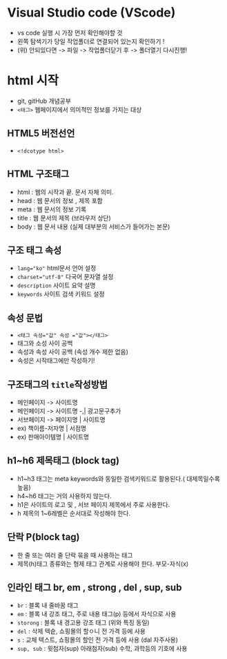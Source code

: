 # Visual Studio code (VScode)
* vs code 실행 시 가장 먼저 확인해야할 것
* 왼쪽 탐색기가 당일 작업폴더로 연결되어 있는지 확인하기 ! 
* (위) 안되있다면 -> 파일 -> 작업폴더닫기 후 -> 폴더열기 다시진행!
# html 시작
* git, gitHub 개념공부
* `<태그>` 웹페이지에서 의미적인 정보를 가지는 대상
## HTML5 버전선언
* `<!dcotype html>`
## HTML 구조태그
* html : 웹의 시작과 끝. 문서 자체 의미. 
* head : 웹 문서의 정보 , 제목 포함
* meta : 웹 문서의 정보 기록
* title : 웹 문서의 제목 (브라우저 상단)
* body : 웹 문서 내용 (실제 대부분의 서비스가 들어가는 본문)
## 구조 태그 속성
* `lang="ko"` html문서 언어 설정
* `charset="utf-8"` 다국어 문자열 설정
* `description` 사이트 요약 설명
* `keywords` 사이트 검색 키워드 설정
## 속성 문법
* `<태그 속성="값" 속성 ="값"></태그>`
* 태그와 소성 사이 공백
* 속성과 속성 사이 공백 (속성 개수 제한 없음)
* 속성은 시작태그에만 작성하기!  
## 구조태그의 `title`작성방법
* 메인페이지 -> 사이트명
* 메인페이지 -> 사이트명 -,| 광고문구추가
* 서브페이지 -> 페이지명 | 사이트명
* ex) 책이름-저자명 | 서점명
* ex) 판매아이템명 | 사이트명
## h1~h6 제목태그 (block tag)
* h1~h3 태그는 meta keywords와 동일한 검색키워드로 활용된다.( 대제목일수록 높음)
* h4~h6 태그는 거의 사용하지 않는다. 
* h1은 사이트의 로고 및 , 서브 페이지 제목에서 주로 사용한다. 
* h 제목의 1~6레벨은 순서대로 작성해야 한다. 
## 단락 P(block tag)
* 한 줄 또는 여러 줄 단락 묶을 때 사용하는 태그
* 제목(h)태그 종류와는 형제 태그 관계로 사용해야 한다. 부모-자식(x) 
## 인라인 태그 br, em , strong , del , sup, sub
* `br` : 블록 내 줄바꿈 태그
* `em` : 블록 내 강조 태그, 주로 내용 태그(p) 등에서 자식으로 사용
* `storong` : 블록 내 경고용 강조 태그 (위와 특징 동일)
* `del` : 삭제 텍슽, 쇼핑몰의 할ㅇ니 전 가격 등에 사용
* `s` : 교체 텍스트, 쇼핑몰의 할인 전 가격 등에 사용 (dal 자주사용)
* `sup, sub` : 윗첨자(sup) 아래첨자(sub) 수학, 과학등의 기호에 사용
